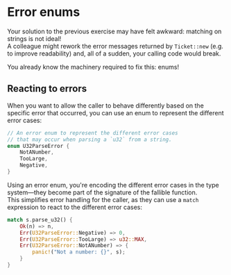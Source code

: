 # Error enums

Your solution to the previous exercise may have felt awkward: matching on strings is not ideal!\
A colleague might rework the error messages returned by `Ticket::new` (e.g. to improve readability) and,
all of a sudden, your calling code would break.

You already know the machinery required to fix this: enums!

## Reacting to errors

When you want to allow the caller to behave differently based on the specific error that occurred, you can
use an enum to represent the different error cases:

```rust
// An error enum to represent the different error cases
// that may occur when parsing a `u32` from a string.
enum U32ParseError {
    NotANumber,
    TooLarge,
    Negative,
}
```

Using an error enum, you're encoding the different error cases in the type system—they become part of the
signature of the fallible function.\
This simplifies error handling for the caller, as they can use a `match` expression to react to the different
error cases:

```rust
match s.parse_u32() {
    Ok(n) => n,
    Err(U32ParseError::Negative) => 0,
    Err(U32ParseError::TooLarge) => u32::MAX,
    Err(U32ParseError::NotANumber) => {
        panic!("Not a number: {}", s);
    }
}
```

